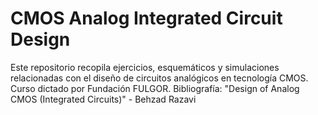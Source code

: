 # CMOS Analog Integrated Circuit Design 
Este repositorio recopila ejercicios, esquemáticos y simulaciones relacionadas con el diseño de circuitos analógicos en tecnología CMOS. Curso dictado por Fundación FULGOR. 
Bibliografía: "Design of Analog CMOS (Integrated Circuits)" - Behzad Razavi
